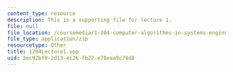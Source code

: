 ```yaml
---
content_type: resource
description: This is a supporting file for lecture 1.
file: null
file_location: /coursemedia/1-204-computer-algorithms-in-systems-engineering-spring-2010/3ec92bf92d13ec26fb22e78eaa9c79d8_1204Lecture1.vpp
file_type: application/zip
resourcetype: Other
title: 1204Lecture1.vpp
uid: 3ec92bf9-2d13-ec26-fb22-e78eaa9c79d8
---
```

